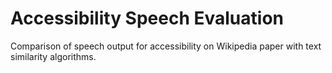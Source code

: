 # Accessibility Speech Evaluation

Comparison of speech output for accessibility on Wikipedia paper with text similarity algorithms. 